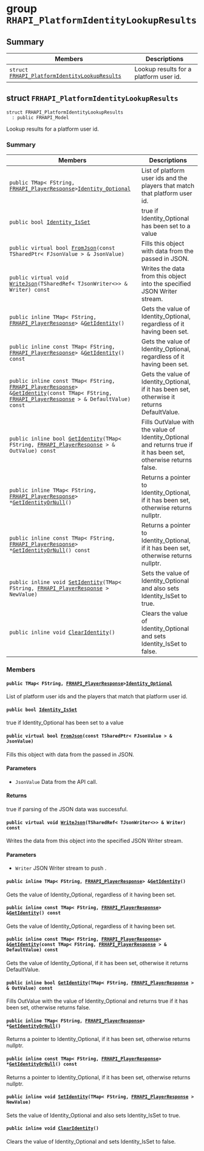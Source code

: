 # group `RHAPI_PlatformIdentityLookupResults` <a id="group__RHAPI__PlatformIdentityLookupResults"></a>

## Summary

 Members                        | Descriptions                                
--------------------------------|---------------------------------------------
`struct `[`FRHAPI_PlatformIdentityLookupResults`](#structFRHAPI__PlatformIdentityLookupResults) | Lookup results for a platform user id.

## struct `FRHAPI_PlatformIdentityLookupResults` <a id="structFRHAPI__PlatformIdentityLookupResults"></a>

```
struct FRHAPI_PlatformIdentityLookupResults
  : public FRHAPI_Model
```

Lookup results for a platform user id.

### Summary

 Members                        | Descriptions                                
--------------------------------|---------------------------------------------
`public TMap< FString, `[`FRHAPI_PlayerResponse`](RHAPI_PlayerResponse.md#structFRHAPI__PlayerResponse)` > `[`Identity_Optional`](#structFRHAPI__PlatformIdentityLookupResults_1a770dcf050dd98432ebaf4cf67be3b31b) | List of platform user ids and the players that match that platform user id.
`public bool `[`Identity_IsSet`](#structFRHAPI__PlatformIdentityLookupResults_1a726c02e11706d55e61507f78b39c86e0) | true if Identity_Optional has been set to a value
`public virtual bool `[`FromJson`](#structFRHAPI__PlatformIdentityLookupResults_1a9e157dd1f379185352e84233304f8a98)`(const TSharedPtr< FJsonValue > & JsonValue)` | Fills this object with data from the passed in JSON.
`public virtual void `[`WriteJson`](#structFRHAPI__PlatformIdentityLookupResults_1a8570a73905d233486b39be55dfc22731)`(TSharedRef< TJsonWriter<>> & Writer) const` | Writes the data from this object into the specified JSON Writer stream.
`public inline TMap< FString, `[`FRHAPI_PlayerResponse`](RHAPI_PlayerResponse.md#structFRHAPI__PlayerResponse)` > & `[`GetIdentity`](#structFRHAPI__PlatformIdentityLookupResults_1a11959a09f8ff2131a34d3a81ad51a684)`()` | Gets the value of Identity_Optional, regardless of it having been set.
`public inline const TMap< FString, `[`FRHAPI_PlayerResponse`](RHAPI_PlayerResponse.md#structFRHAPI__PlayerResponse)` > & `[`GetIdentity`](#structFRHAPI__PlatformIdentityLookupResults_1acbe9eeb085f5634eb37966a990bb3061)`() const` | Gets the value of Identity_Optional, regardless of it having been set.
`public inline const TMap< FString, `[`FRHAPI_PlayerResponse`](RHAPI_PlayerResponse.md#structFRHAPI__PlayerResponse)` > & `[`GetIdentity`](#structFRHAPI__PlatformIdentityLookupResults_1a5b8b998bc31ecc3e04d72c57a3d19296)`(const TMap< FString, `[`FRHAPI_PlayerResponse`](RHAPI_PlayerResponse.md#structFRHAPI__PlayerResponse)` > & DefaultValue) const` | Gets the value of Identity_Optional, if it has been set, otherwise it returns DefaultValue.
`public inline bool `[`GetIdentity`](#structFRHAPI__PlatformIdentityLookupResults_1a5d34c865dd67d82644989486c3ca19b6)`(TMap< FString, `[`FRHAPI_PlayerResponse`](RHAPI_PlayerResponse.md#structFRHAPI__PlayerResponse)` > & OutValue) const` | Fills OutValue with the value of Identity_Optional and returns true if it has been set, otherwise returns false.
`public inline TMap< FString, `[`FRHAPI_PlayerResponse`](RHAPI_PlayerResponse.md#structFRHAPI__PlayerResponse)` > * `[`GetIdentityOrNull`](#structFRHAPI__PlatformIdentityLookupResults_1a78662a60d3e9bf723bd3d8681dd8850c)`()` | Returns a pointer to Identity_Optional, if it has been set, otherwise returns nullptr.
`public inline const TMap< FString, `[`FRHAPI_PlayerResponse`](RHAPI_PlayerResponse.md#structFRHAPI__PlayerResponse)` > * `[`GetIdentityOrNull`](#structFRHAPI__PlatformIdentityLookupResults_1a2256a0fe1009b3b9dea514c94e1ecb3d)`() const` | Returns a pointer to Identity_Optional, if it has been set, otherwise returns nullptr.
`public inline void `[`SetIdentity`](#structFRHAPI__PlatformIdentityLookupResults_1a22c42e34eeb78028a98a745bc05c77da)`(TMap< FString, `[`FRHAPI_PlayerResponse`](RHAPI_PlayerResponse.md#structFRHAPI__PlayerResponse)` > NewValue)` | Sets the value of Identity_Optional and also sets Identity_IsSet to true.
`public inline void `[`ClearIdentity`](#structFRHAPI__PlatformIdentityLookupResults_1a2bf03151bdb401f2036fedafb0d6800b)`()` | Clears the value of Identity_Optional and sets Identity_IsSet to false.

### Members

#### `public TMap< FString, `[`FRHAPI_PlayerResponse`](RHAPI_PlayerResponse.md#structFRHAPI__PlayerResponse)` > `[`Identity_Optional`](#structFRHAPI__PlatformIdentityLookupResults_1a770dcf050dd98432ebaf4cf67be3b31b) <a id="structFRHAPI__PlatformIdentityLookupResults_1a770dcf050dd98432ebaf4cf67be3b31b"></a>

List of platform user ids and the players that match that platform user id.

#### `public bool `[`Identity_IsSet`](#structFRHAPI__PlatformIdentityLookupResults_1a726c02e11706d55e61507f78b39c86e0) <a id="structFRHAPI__PlatformIdentityLookupResults_1a726c02e11706d55e61507f78b39c86e0"></a>

true if Identity_Optional has been set to a value

#### `public virtual bool `[`FromJson`](#structFRHAPI__PlatformIdentityLookupResults_1a9e157dd1f379185352e84233304f8a98)`(const TSharedPtr< FJsonValue > & JsonValue)` <a id="structFRHAPI__PlatformIdentityLookupResults_1a9e157dd1f379185352e84233304f8a98"></a>

Fills this object with data from the passed in JSON.

#### Parameters
* `JsonValue` Data from the API call.

#### Returns
true if parsing of the JSON data was successful.

#### `public virtual void `[`WriteJson`](#structFRHAPI__PlatformIdentityLookupResults_1a8570a73905d233486b39be55dfc22731)`(TSharedRef< TJsonWriter<>> & Writer) const` <a id="structFRHAPI__PlatformIdentityLookupResults_1a8570a73905d233486b39be55dfc22731"></a>

Writes the data from this object into the specified JSON Writer stream.

#### Parameters
* `Writer` JSON Writer stream to push .

#### `public inline TMap< FString, `[`FRHAPI_PlayerResponse`](RHAPI_PlayerResponse.md#structFRHAPI__PlayerResponse)` > & `[`GetIdentity`](#structFRHAPI__PlatformIdentityLookupResults_1a11959a09f8ff2131a34d3a81ad51a684)`()` <a id="structFRHAPI__PlatformIdentityLookupResults_1a11959a09f8ff2131a34d3a81ad51a684"></a>

Gets the value of Identity_Optional, regardless of it having been set.

#### `public inline const TMap< FString, `[`FRHAPI_PlayerResponse`](RHAPI_PlayerResponse.md#structFRHAPI__PlayerResponse)` > & `[`GetIdentity`](#structFRHAPI__PlatformIdentityLookupResults_1acbe9eeb085f5634eb37966a990bb3061)`() const` <a id="structFRHAPI__PlatformIdentityLookupResults_1acbe9eeb085f5634eb37966a990bb3061"></a>

Gets the value of Identity_Optional, regardless of it having been set.

#### `public inline const TMap< FString, `[`FRHAPI_PlayerResponse`](RHAPI_PlayerResponse.md#structFRHAPI__PlayerResponse)` > & `[`GetIdentity`](#structFRHAPI__PlatformIdentityLookupResults_1a5b8b998bc31ecc3e04d72c57a3d19296)`(const TMap< FString, `[`FRHAPI_PlayerResponse`](RHAPI_PlayerResponse.md#structFRHAPI__PlayerResponse)` > & DefaultValue) const` <a id="structFRHAPI__PlatformIdentityLookupResults_1a5b8b998bc31ecc3e04d72c57a3d19296"></a>

Gets the value of Identity_Optional, if it has been set, otherwise it returns DefaultValue.

#### `public inline bool `[`GetIdentity`](#structFRHAPI__PlatformIdentityLookupResults_1a5d34c865dd67d82644989486c3ca19b6)`(TMap< FString, `[`FRHAPI_PlayerResponse`](RHAPI_PlayerResponse.md#structFRHAPI__PlayerResponse)` > & OutValue) const` <a id="structFRHAPI__PlatformIdentityLookupResults_1a5d34c865dd67d82644989486c3ca19b6"></a>

Fills OutValue with the value of Identity_Optional and returns true if it has been set, otherwise returns false.

#### `public inline TMap< FString, `[`FRHAPI_PlayerResponse`](RHAPI_PlayerResponse.md#structFRHAPI__PlayerResponse)` > * `[`GetIdentityOrNull`](#structFRHAPI__PlatformIdentityLookupResults_1a78662a60d3e9bf723bd3d8681dd8850c)`()` <a id="structFRHAPI__PlatformIdentityLookupResults_1a78662a60d3e9bf723bd3d8681dd8850c"></a>

Returns a pointer to Identity_Optional, if it has been set, otherwise returns nullptr.

#### `public inline const TMap< FString, `[`FRHAPI_PlayerResponse`](RHAPI_PlayerResponse.md#structFRHAPI__PlayerResponse)` > * `[`GetIdentityOrNull`](#structFRHAPI__PlatformIdentityLookupResults_1a2256a0fe1009b3b9dea514c94e1ecb3d)`() const` <a id="structFRHAPI__PlatformIdentityLookupResults_1a2256a0fe1009b3b9dea514c94e1ecb3d"></a>

Returns a pointer to Identity_Optional, if it has been set, otherwise returns nullptr.

#### `public inline void `[`SetIdentity`](#structFRHAPI__PlatformIdentityLookupResults_1a22c42e34eeb78028a98a745bc05c77da)`(TMap< FString, `[`FRHAPI_PlayerResponse`](RHAPI_PlayerResponse.md#structFRHAPI__PlayerResponse)` > NewValue)` <a id="structFRHAPI__PlatformIdentityLookupResults_1a22c42e34eeb78028a98a745bc05c77da"></a>

Sets the value of Identity_Optional and also sets Identity_IsSet to true.

#### `public inline void `[`ClearIdentity`](#structFRHAPI__PlatformIdentityLookupResults_1a2bf03151bdb401f2036fedafb0d6800b)`()` <a id="structFRHAPI__PlatformIdentityLookupResults_1a2bf03151bdb401f2036fedafb0d6800b"></a>

Clears the value of Identity_Optional and sets Identity_IsSet to false.

